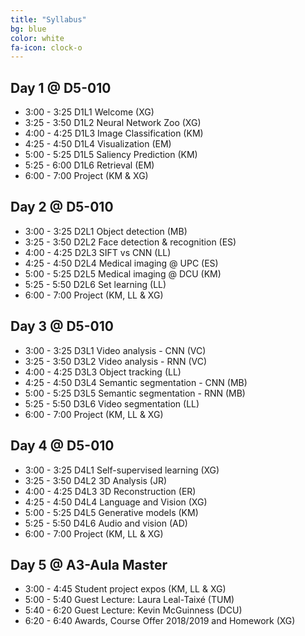 ```yaml
---
title: "Syllabus"
bg: blue
color: white
fa-icon: clock-o
---
```


## Day 1 @ D5-010

- 3:00 - 3:25 D1L1 Welcome (XG) 
- 3:25 - 3:50 D1L2 Neural Network Zoo (XG)  
- 4:00 - 4:25 D1L3 Image Classification (KM)
- 4:25 - 4:50 D1L4 Visualization (EM)
- 5:00 - 5:25 D1L5 Saliency Prediction (KM)
- 5:25 - 6:00 D1L6 Retrieval (EM) 
- 6:00 - 7:00 Project (KM & XG)

## Day 2 @ D5-010

- 3:00 - 3:25 D2L1 Object detection (MB) 
- 3:25 - 3:50 D2L2 Face detection & recognition (ES)
- 4:00 - 4:25 D2L3 SIFT vs CNN (LL) 
- 4:25 - 4:50 D2L4 Medical imaging @ UPC (ES)
- 5:00 - 5:25 D2L5 Medical imaging @ DCU (KM)
- 5:25 - 5:50 D2L6 Set learning (LL)
- 6:00 - 7:00 Project (KM, LL & XG) 

## Day 3 @ D5-010

- 3:00 - 3:25 D3L1 Video analysis - CNN (VC)
- 3:25 - 3:50 D3L2 Video analysis - RNN (VC)
- 4:00 - 4:25 D3L3 Object tracking (LL) 
- 4:25 - 4:50 D3L4 Semantic segmentation - CNN (MB)
- 5:00 - 5:25 D3L5 Semantic segmentation - RNN (MB)
- 5:25 - 5:50 D3L6 Video segmentation (LL)
- 6:00 - 7:00 Project (KM, LL & XG)

## Day 4 @ D5-010

- 3:00 - 3:25 D4L1 Self-supervised learning (XG)
- 3:25 - 3:50 D4L2 3D Analysis (JR) 
- 4:00 - 4:25 D4L3 3D Reconstruction (ER)
- 4:25 - 4:50 D4L4 Language and Vision (XG) 
- 5:00 - 5:25 D4L5 Generative models (KM)
- 5:25 - 5:50 D4L6 Audio and vision (AD)
- 6:00 - 7:00 Project (KM, LL & XG)

## Day 5 @ A3-Aula Master

- 3:00 - 4:45 Student project expos (KM, LL & XG)
- 5:00 - 5:40 Guest Lecture: Laura Leal-Taixé (TUM)
- 5:40 - 6:20 Guest Lecture: Kevin McGuinness (DCU)
- 6:20 - 6:40 Awards, Course Offer 2018/2019 and Homework (XG)
